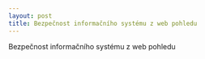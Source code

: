 ```yaml
---
layout: post
title: Bezpečnost informačního systému z web pohledu 
---
```


Bezpečnost informačního systému z web pohledu 



